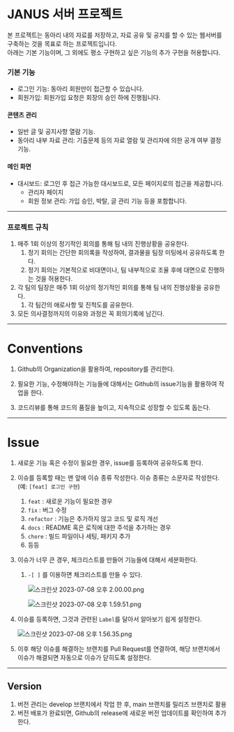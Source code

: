 # JANUS 서버 프로젝트
본 프로젝트는 동아리 내의 자료를 저장하고, 자료 공유 및 공지를 할 수 있는 웹서버를 구축하는 것을 목표로 하는 프로젝트입니다.
<br>
아래는 기본 기능이며, 그 외에도 평소 구현하고 싶은 기능의 추가 구현을 허용합니다.

### 기본 기능
- 로그인 기능: 동아리 회원만이 접근할 수 있습니다.
- 회원가입: 회원가입 요청은 회장의 승인 하에 진행됩니다.
#### 콘텐츠 관리
  - 일반 글 및 공지사항 열람 기능.
  - 동아리 내부 자료 관리: 기출문제 등의 자료 열람 및 관리자에 의한 공개 여부 결정 기능.
#### 메인 화면
- 대시보드: 로그인 후 접근 가능한 대시보드로, 모든 페이지로의 접근을 제공합니다.
  - 관리자 페이지
  - 회원 정보 관리: 가입 승인, 박탈, 글 관리 기능 등을 포함합니다.
---------------------------------------
### 프로젝트 규칙
1. 매주 1회 이상의 정기적인 회의를 통해 팀 내의 진행상황을 공유한다.
    1. 정기 회의는 간단한 회의록을 작성하여, 결과물을 팀장 미팅에서 공유하도록 한다.
    2. 정기 회의는 기본적으로 비대면이나, 팀 내부적으로 조율 후에 대면으로 진행하는 것을 허용한다.
2. 각 팀의 팀장은 매주 1회 이상의 정기적인 회의를 통해 팀 내의 진행상황을 공유한다.
    1. 각 팀간의 애로사항 및 진척도를 공유한다.
3. 모든 의사결정까지의 이유와 과정은 꼭 회의기록에 남긴다.
---------------------------------------

# Conventions

1. Github의 Organization을 활용하여, repository를 관리한다.
2. 필요한 기능, 수정해야하는 기능들에 대해서는 Github의 issue기능을 활용하여 작업을 한다.
    
3. 코드리뷰를 통해 코드의 품질을 높이고, 지속적으로 성장할 수 있도록 돕는다.

---------------------------------------

# Issue

1. 새로운 기능 혹은 수정이 필요한 경우, issue를 등록하여 공유하도록 한다.
2. 이슈를 등록할 때는 맨 앞에 이슈 종류 작성한다. 이슈 종류는 소문자로 작성한다. (예: `[feat] 로그인 구현`)
    1. `feat` : 새로운 기능이 필요한 경우
    2. `fix` : 버그 수정
    3. `refactor` : 기능은 추가하지 않고 코드 및 로직 개선
    4. `docs` : README 혹은 로직에 대한 주석을 추가하는 경우
    5. `chore` : 빌드 파일이나 세팅, 패키지 추가
    6. 등등
3. 이슈가 너무 큰 경우, 체크리스트를 만들어 기능들에 대해서 세분화한다.
    1. `-[ ]` 를 이용하면 체크리스트를 만들 수 있다.
        
        ![스크린샷 2023-07-08 오후 2.00.00.png](https://s3-us-west-2.amazonaws.com/secure.notion-static.com/ab4fe527-9668-4c93-b025-5bcd735d92d7/%E1%84%89%E1%85%B3%E1%84%8F%E1%85%B3%E1%84%85%E1%85%B5%E1%86%AB%E1%84%89%E1%85%A3%E1%86%BA_2023-07-08_%E1%84%8B%E1%85%A9%E1%84%92%E1%85%AE_2.00.00.png)
        
        ![스크린샷 2023-07-08 오후 1.59.51.png](https://s3-us-west-2.amazonaws.com/secure.notion-static.com/ca8892c2-376a-4454-a20a-bec7f276d40f/%E1%84%89%E1%85%B3%E1%84%8F%E1%85%B3%E1%84%85%E1%85%B5%E1%86%AB%E1%84%89%E1%85%A3%E1%86%BA_2023-07-08_%E1%84%8B%E1%85%A9%E1%84%92%E1%85%AE_1.59.51.png)
        
4. 이슈를 등록하면, 그것과 관련된 `Label`를 달아서 알아보기 쉽게 설정한다.
    
    ![스크린샷 2023-07-08 오후 1.56.35.png](https://s3-us-west-2.amazonaws.com/secure.notion-static.com/6511d461-b87a-42f5-ae9c-6275fc7bd5e9/%E1%84%89%E1%85%B3%E1%84%8F%E1%85%B3%E1%84%85%E1%85%B5%E1%86%AB%E1%84%89%E1%85%A3%E1%86%BA_2023-07-08_%E1%84%8B%E1%85%A9%E1%84%92%E1%85%AE_1.56.35.png)
    
5. 이후 해당 이슈를 해결하는 브랜치를 Pull Request를 연결하여, 해당 브랜치에서 이슈가 해결되면 자동으로 이슈가 닫히도록 설정한다.
   
---------------------------------------
## Version
1. 버전 관리는 develop 브랜치에서 작업 한 후, main 브랜치를 릴리즈 브랜치로 활용
2. 버전 배포가 완료되면, Github의 release에 새로운 버전 업데이트를 확인하여 추가한다.
